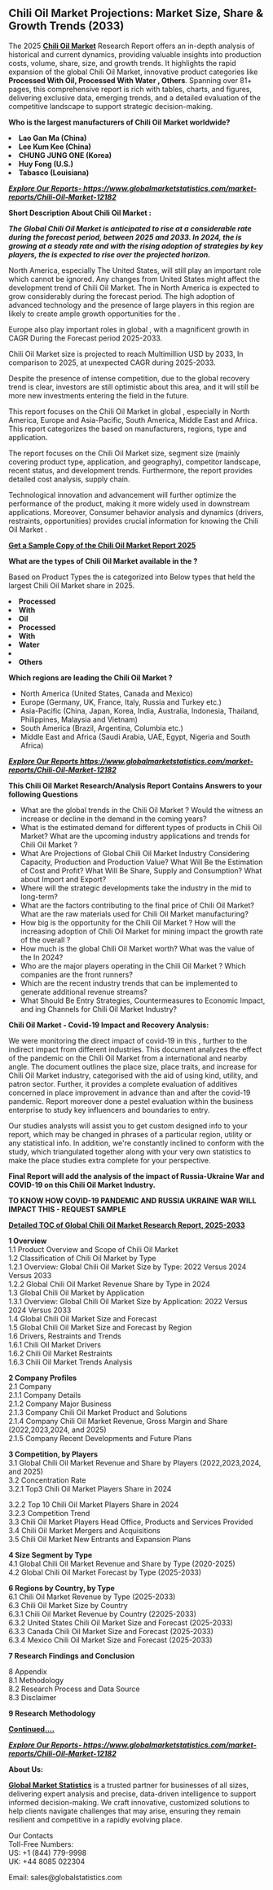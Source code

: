 <h2>Chili Oil Market Projections: Market Size, Share & Growth Trends (2033)</h2><p>The 2025 <strong><a href="https://www.globalmarketstatistics.com/market-reports/Chili-Oil-Market-12182">Chili Oil Market</a></strong> Research Report offers an in-depth analysis of historical and current dynamics, providing valuable insights into production costs, volume, share, size, and growth trends. It highlights the rapid expansion of the global Chili Oil Market, innovative product categories like <strong>Processed With Oil, Processed With Water , Others</strong>. Spanning over 81+ pages, this comprehensive report is rich with tables, charts, and figures, delivering exclusive data, emerging trends, and a detailed evaluation of the competitive landscape to support strategic decision-making.</p><p><strong>Who is the largest manufacturers of Chili Oil Market worldwide?</strong></p><p><strong><li>Lao Gan Ma (China)<li>Lee Kum Kee (China)<li>CHUNG JUNG ONE (Korea)<li>Huy Fong (U.S.)<li>Tabasco (Louisiana)</strong></p><p><strong><em><a href="https://www.globalmarketstatistics.com/market-reports/Chili-Oil-Market-12182">Explore Our Reports-&nbsp;https://www.globalmarketstatistics.com/market-reports/Chili-Oil-Market-12182</a></em></strong></p><p><strong>Short Description About Chili Oil Market :</strong></p><p><strong><em>The Global Chili Oil Market is anticipated to rise at a considerable rate during the forecast period, between 2025 and 2033. In 2024, the is growing at a steady rate and with the rising adoption of strategies by key players, the is expected to rise over the projected horizon.</em></strong></p><p>North America, especially The United States, will still play an important role which cannot be ignored. Any changes from United States might affect the development trend of Chili Oil Market. The in North America is expected to grow considerably during the forecast period. The high adoption of advanced technology and the presence of large players in this region are likely to create ample growth opportunities for the .</p><p>Europe also play important roles in global , with a magnificent growth in CAGR During the Forecast period 2025-2033.</p><p>Chili Oil Market size is projected to reach Multimillion USD by 2033, In comparison to 2025, at unexpected CAGR during 2025-2033.</p><p>Despite the presence of intense competition, due to the global recovery trend is clear, investors are still optimistic about this area, and it will still be more new investments entering the field in the future.</p><p>This report focuses on the Chili Oil Market in global , especially in North America, Europe and Asia-Pacific, South America, Middle East and Africa. This report categorizes the based on manufacturers, regions, type and application.</p><p>The report focuses on the Chili Oil Market size, segment size (mainly covering product type, application, and geography), competitor landscape, recent status, and development trends. Furthermore, the report provides detailed cost analysis, supply chain.</p><p>Technological innovation and advancement will further optimize the performance of the product, making it more widely used in downstream applications. Moreover, Consumer behavior analysis and dynamics (drivers, restraints, opportunities) provides crucial information for knowing the Chili Oil Market .</p><p><strong><a href="https://www.globalmarketstatistics.com/market-reports/Chili-Oil-Market-12182">Get a Sample Copy of the Chili Oil Market Report 2025</a></strong></p><p><strong>What are the types of Chili Oil Market available in the ?</strong></p><p>Based on Product Types the is categorized into Below types that held the largest Chili Oil Market share in 2025.</p><p><strong><li>Processed<li>With<li>Oil<li>Processed<li>With<li>Water<li><li>Others</strong></p><p><strong>Which regions are leading the Chili Oil Market ?</strong></p><ul><li>North America (United States, Canada and Mexico)</li><li>Europe (Germany, UK, France, Italy, Russia and Turkey etc.)</li><li>Asia-Pacific (China, Japan, Korea, India, Australia, Indonesia, Thailand, Philippines, Malaysia and Vietnam)</li><li>South America (Brazil, Argentina, Columbia etc.)</li><li>Middle East and Africa (Saudi Arabia, UAE, Egypt, Nigeria and South Africa)</li></ul><p><strong><em><a href="https://www.globalmarketstatistics.com/market-reports/Chili-Oil-Market-12182">Explore Our Reports https://www.globalmarketstatistics.com/market-reports/Chili-Oil-Market-12182</a></em></strong></p><p><strong>This Chili Oil Market Research/Analysis Report Contains Answers to your following Questions</strong></p><ul><li>What are the global trends in the Chili Oil Market ? Would the witness an increase or decline in the demand in the coming years?</li><li>What is the estimated demand for different types of products in Chili Oil Market? What are the upcoming industry applications and trends for Chili Oil Market ?</li><li>What Are Projections of Global Chili Oil Market Industry Considering Capacity, Production and Production Value? What Will Be the Estimation of Cost and Profit? What Will Be Share, Supply and Consumption? What about Import and Export?</li><li>Where will the strategic developments take the industry in the mid to long-term?</li><li>What are the factors contributing to the final price of Chili Oil Market? What are the raw materials used for Chili Oil Market manufacturing?</li><li>How big is the opportunity for the Chili Oil Market ? How will the increasing adoption of Chili Oil Market for mining impact the growth rate of the overall ?</li><li>How much is the global Chili Oil Market worth? What was the value of the In 2024?</li><li>Who are the major players operating in the Chili Oil Market ? Which companies are the front runners?</li><li>Which are the recent industry trends that can be implemented to generate additional revenue streams?</li><li>What Should Be Entry Strategies, Countermeasures to Economic Impact, and ing Channels for Chili Oil Market Industry?</li></ul><p><strong>Chili Oil Market - Covid-19 Impact and Recovery Analysis:</strong></p><p>We were monitoring the direct impact of covid-19 in this , further to the indirect impact from different industries. This document analyzes the effect of the pandemic on the Chili Oil Market from a international and nearby angle. The document outlines the place size, place traits, and increase for Chili Oil Market industry, categorised with the aid of using kind, utility, and patron sector. Further, it provides a complete evaluation of additives concerned in place improvement in advance than and after the covid-19 pandemic. Report moreover done a pestel evaluation within the business enterprise to study key influencers and boundaries to entry.</p><p>Our studies analysts will assist you to get custom designed info to your report, which may be changed in phrases of a particular region, utility or any statistical info. In addition, we're constantly inclined to conform with the study, which triangulated together along with your very own statistics to make the place studies extra complete for your perspective.</p><p><strong>Final Report will add the analysis of the impact of Russia-Ukraine War and COVID-19 on this Chili Oil Market Industry.</strong></p><p><strong>TO KNOW HOW COVID-19 PANDEMIC AND RUSSIA UKRAINE WAR WILL IMPACT THIS - REQUEST SAMPLE</strong></p><p><strong><a href="https://www.globalmarketstatistics.com/market-reports/Chili-Oil-Market-12182">Detailed TOC of Global Chili Oil Market Research Report, 2025-2033</a></strong></p><p><strong>1 Overview</strong><br /> 1.1 Product Overview and Scope of Chili Oil Market<br /> 1.2 Classification of Chili Oil Market by Type<br /> 1.2.1 Overview: Global Chili Oil Market Size by Type: 2022 Versus 2024 Versus 2033<br /> 1.2.2 Global Chili Oil Market Revenue Share by Type in 2024<br /> 1.3 Global Chili Oil Market by Application<br /> 1.3.1 Overview: Global Chili Oil Market Size by Application: 2022&nbsp;Versus 2024 Versus 2033<br /> 1.4 Global Chili Oil Market Size and Forecast<br /> 1.5 Global Chili Oil Market Size and Forecast by Region<br /> 1.6 Drivers, Restraints and Trends<br /> 1.6.1 Chili Oil Market Drivers<br /> 1.6.2 Chili Oil Market Restraints<br /> 1.6.3 Chili Oil Market Trends Analysis</p><p><strong>2 Company Profiles</strong><br /> 2.1 Company<br /> 2.1.1 Company Details<br /> 2.1.2 Company Major Business<br /> 2.1.3 Company Chili Oil Market Product and Solutions<br /> 2.1.4 Company Chili Oil Market Revenue, Gross Margin and Share (2022,2023,2024, and 2025)<br /> 2.1.5 Company Recent Developments and Future Plans</p><p><strong>3 Competition, by Players</strong><br /> 3.1 Global Chili Oil Market Revenue and Share by Players (2022,2023,2024, and 2025)<br /> 3.2 Concentration Rate<br /> 3.2.1 Top3 Chili Oil Market Players Share in 2024</p><p>3.2.2 Top 10 Chili Oil Market Players Share in 2024<br /> 3.2.3 Competition Trend<br /> 3.3 Chili Oil Market Players Head Office, Products and Services Provided<br /> 3.4 Chili Oil Market Mergers and Acquisitions<br /> 3.5 Chili Oil Market New Entrants and Expansion Plans</p><p><strong>4 Size Segment by Type</strong><br /> 4.1 Global Chili Oil Market Revenue and Share by Type (2020-2025)<br /> 4.2 Global Chili Oil Market Forecast by Type (2025-2033)</p><p><strong>6 Regions by Country, by Type</strong><br /> 6.1 Chili Oil Market Revenue by Type (2025-2033)<br /> 6.3 Chili Oil Market Size by Country<br /> 6.3.1 Chili Oil Market Revenue by Country (22025-2033)<br /> 6.3.2 United States Chili Oil Market Size and Forecast (2025-2033)<br /> 6.3.3 Canada Chili Oil Market Size and Forecast (2025-2033)<br /> 6.3.4 Mexico Chili Oil Market Size and Forecast (2025-2033)</p><p><strong>7 Research Findings and Conclusion</strong></p><p>8 Appendix<br /> 8.1 Methodology<br /> 8.2 Research Process and Data Source<br /> 8.3 Disclaimer</p><p><strong>9 Research Methodology</strong></p><p><strong><a href="https://www.globalmarketstatistics.com/market-reports/Chili-Oil-Market-12182">Continued&hellip;.</a></strong></p><p><strong><em><a href="https://www.globalmarketstatistics.com/market-reports/Chili-Oil-Market-12182">Explore Our Reports-&nbsp;https://www.globalmarketstatistics.com/market-reports/Chili-Oil-Market-12182</a></em></strong></p><p><strong>About Us:</strong></p><p><strong><a href="https://www.globalmarketstatistics.com/">Global Market Statistics</a></strong> is a trusted partner for businesses of all sizes, delivering expert analysis and precise, data-driven intelligence to support informed decision-making. We craft innovative, customized solutions to help clients navigate challenges that may arise, ensuring they remain resilient and competitive in a rapidly evolving place.</p><p>Our Contacts<br /> Toll-Free Numbers:<br /> US: +1 (844) 779-9998<br /> UK: +44 8085 022304</p><p>Email: sales@globalstatistics.com</p>
